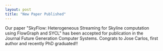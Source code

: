 ```yaml
---
layout: post
title: "New Paper Published"
---
```


Our paper "SkyFlow: Heterogeneous Streaming for Skyline computation using FlowGraph and SYCL" has been accepted for publication in the Journal Future Generation Computer Systems. Congrats to Jose Carlos, first author and recently PhD graduated!!  


